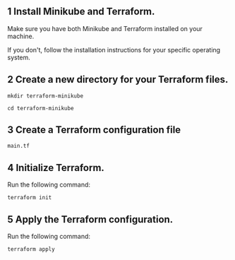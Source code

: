 ## 1 Install Minikube and Terraform. 

Make sure you have both Minikube and Terraform installed on your machine.

If you don't, follow the installation instructions for your specific operating system.

## 2 Create a new directory for your Terraform files.

`mkdir terraform-minikube`

`cd terraform-minikube`

## 3 Create a Terraform configuration file

`main.tf`

## 4 Initialize Terraform.

Run the following command:

`terraform init`

## 5 Apply the Terraform configuration.

Run the following command:

`terraform apply`
